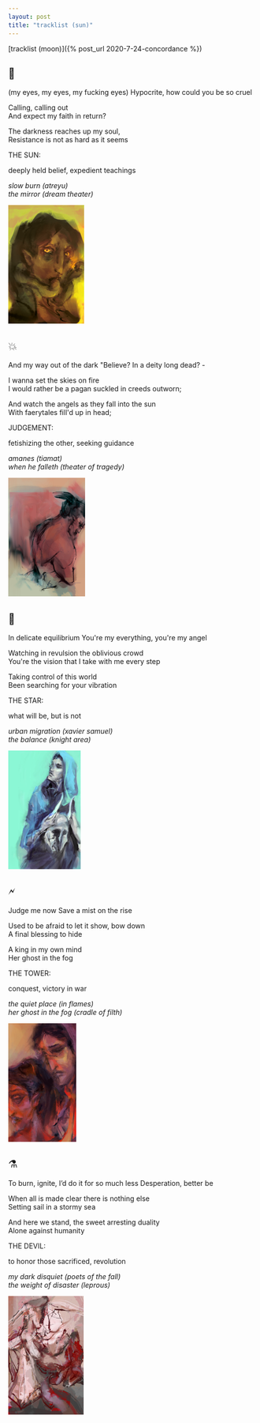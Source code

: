 ```yaml
---
layout: post
title: "tracklist (sun)"
---
```


[tracklist (moon)]({% post_url 2020-7-24-concordance %})

<style>
  h2 {
    font-weight: normal;
  }
</style>

## 🙏  
<div markdown="1" class="grid three-lines">
  (my eyes, my eyes, my fucking eyes)  
  Hypocrite, how could you be so cruel

  Calling, calling out  
  And expect my faith in return?

  The darkness reaches up my soul,  
  Resistance is not as hard as it seems
  
THE SUN:

deeply held belief, expedient teachings

*slow burn (atreyu)  
the mirror (dream theater)*

<p style="grid-row-start: span 3;">
    <img src="/exul-mater/assets/imbrication.png" style="max-height: 15rem;">
</p>
</div>

## 💥  
<div markdown="1" class="grid three-lines">
And my way out of the dark  
"Believe? In a deity long dead? -

I wanna set the skies on fire  
I would rather be a pagan suckled in creeds outworn;

And watch the angels as they fall into the sun  
With faerytales fill'd up in head;

JUDGEMENT:

fetishizing the other, seeking guidance

*amanes (tiamat)  
when he falleth (theater of tragedy)*

<p style="grid-row-start: span 3;">
    <img src="/exul-mater/assets/emperor.png" style="max-height: 15rem;">
</p>
</div>


## 🚣  
<div markdown="1" class="grid three-lines">
In delicate equilibrium  
You're my everything, you're my angel

Watching in revulsion the oblivious crowd  
You're the vision that I take with me every step

Taking control of this world  
Been searching for your vibration

THE STAR:

what will be, but is not

*urban migration (xavier samuel)  
the balance (knight area)*

<p style="grid-row-start: span 3;">
    <img src="/exul-mater/assets/priestess.png" style="max-height: 15rem;">
</p>
</div>


## 🗲  
<div markdown="1" class="grid three-lines">
Judge me now  
Save a mist on the rise

Used to be afraid to let it show, bow down  
A final blessing to hide

A king in my own mind  
Her ghost in the fog

THE TOWER:

conquest, victory in war

*the quiet place (in flames)  
her ghost in the fog (cradle of filth)*

<p style="grid-row-start: span 3;">
    <img src="/exul-mater/assets/devil.png" style="max-height: 15rem;">
</p>
</div>


## ⚗  
<div markdown="1" class="grid three-lines">
To burn, ignite, I’d do it for so much less  
Desperation, better be

When all is made clear there is nothing else  
Setting sail in a stormy sea

And here we stand, the sweet arresting duality  
Alone against humanity

THE DEVIL:

to honor those sacrificed, revolution

*my dark disquiet (poets of the fall)  
the weight of disaster (leprous)*

<p style="grid-row-start: span 3;">
    <img src="/exul-mater/assets/statue.png" style="max-height: 15rem;">
</p>
</div>


